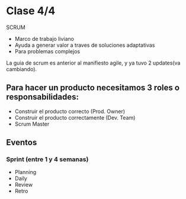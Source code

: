 # Clase 4/4
SCRUM

- Marco de trabajo liviano
- Ayuda a generar valor a traves de soluciones adaptativas
- Para problemas complejos

La guia de scrum es anterior al manifiesto agile, y ya tuvo 2 updates(va cambiando).

## Para hacer un producto necesitamos 3 roles o responsabilidades:
- Construir el producto correcto (Prod. Owner)
- Construir el producto correctamente (Dev. Team)
- Scrum Master

## Eventos
### **Sprint** (entre 1 y 4 semanas)
- Planning
- Daily
- Review
- Retro